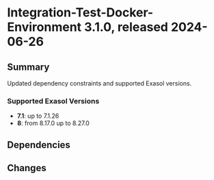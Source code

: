 # Integration-Test-Docker-Environment 3.1.0, released 2024-06-26

## Summary

Updated dependency constraints and supported Exasol versions.

### Supported Exasol Versions

* **7.1**: up to 7.1.26
* **8**: from 8.17.0 up to 8.27.0

## Dependencies

## Changes

